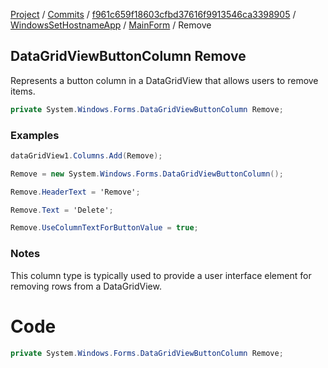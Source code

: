 [Project](../../../../index.md) / [Commits](../../../index.md) / [f961c659f18603cfbd37616f9913546ca3398905](../../index.md) / [WindowsSetHostnameApp](../index.md) / [MainForm](index.md) / Remove

## DataGridViewButtonColumn Remove

Represents a button column in a DataGridView that allows users to remove items.

```csharp
private System.Windows.Forms.DataGridViewButtonColumn Remove;
```

### Examples
```csharp
dataGridView1.Columns.Add(Remove);
```

```csharp
Remove = new System.Windows.Forms.DataGridViewButtonColumn();
```

```csharp
Remove.HeaderText = 'Remove';
```

```csharp
Remove.Text = 'Delete';
```

```csharp
Remove.UseColumnTextForButtonValue = true;
```

### Notes
This column type is typically used to provide a user interface element for removing rows from a DataGridView.

# Code
```csharp
private System.Windows.Forms.DataGridViewButtonColumn Remove;
```

